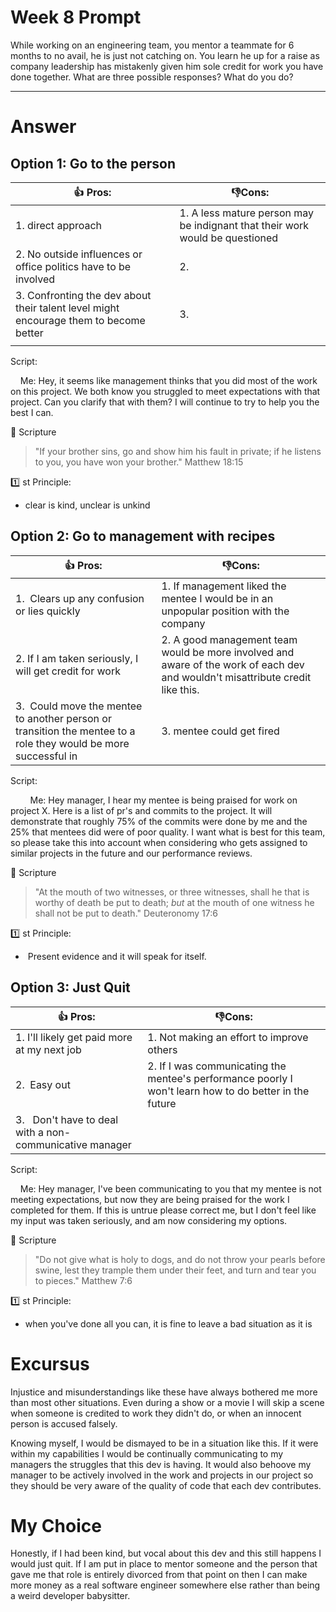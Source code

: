 # Week 8 Prompt

While working on an engineering team, you mentor a teammate for 6 months to no avail, he is just not catching on. You learn he up for a raise as company leadership has mistakenly given him sole credit for work you have done together. What are three possible responses? What do you do?

---

# Answer

## Option 1: Go to the person

| 👍 Pros:                                                                              | 👎Cons:                                                                      |
| ------------------------------------------------------------------------------------- | ---------------------------------------------------------------------------- |
| 1. direct approach                                                                    | 1. A less mature person may be indignant that their work would be questioned |
| 2. No outside influences or office politics have to be involved                       | 2.                                                                           |
| 3. Confronting the dev about their talent level might encourage them to become better | 3.                                                                           |
|                                                                                       |                                                                              |
Script:

    Me: Hey, it seems like management thinks that you did most of the work on this project. We both know you struggled to meet expectations with that project. Can you clarify that with them? I will continue to try to help you the best I can.

📖 Scripture

>"If your brother sins, go and show him his fault in private; if he listens to you, you have won your brother." Matthew 18:15

  

1️⃣ st Principle:

- clear is kind, unclear is unkind
## Option 2: Go to management with recipes 

| 👍 Pros:                                                                                                        | 👎Cons:                                                                                                                        |
| --------------------------------------------------------------------------------------------------------------- | ------------------------------------------------------------------------------------------------------------------------------ |
| 1.  Clears up any confusion or lies quickly                                                                     | 1.  If management liked the mentee  I would be in an unpopular position with the company                                       |
| 2. If I am taken seriously, I will get credit for work                                                          | 2. A good management team would be more involved and aware of the work of each dev and wouldn't misattribute credit like this. |
| 3.  Could move the mentee to another person or transition the mentee to a role they would be more successful in | 3. mentee could get fired                                                                                                      |

Script:

        Me: Hey manager, I hear my mentee is being praised for work on project X. Here is a list of pr's and commits to the project. It will demonstrate that roughly 75% of the commits were done by me and the 25% that mentees did were of poor quality. I want what is best for this team, so please take this into account when considering who gets assigned to similar projects in the future and our performance reviews.


📖 Scripture

>"At the mouth of two witnesses, or three witnesses, shall he that is worthy of death be put to death; _but_ at the mouth of one witness he shall not be put to death." Deuteronomy 17:6

  

1️⃣ st Principle:

-  Present evidence and it will speak for itself.

  
  

## Option 3: Just Quit

  

| 👍 Pros:                                                 | 👎Cons:                                                                                                |
| -------------------------------------------------------- | ------------------------------------------------------------------------------------------------------ |
| 1. I'll likely get paid more at my next job              | 1. Not making an effort to improve others                                                              |
| 2.  Easy out                                             | 2. If I was communicating the mentee's performance poorly I won't learn how to do better in the future |
| 3.   Don't have to deal with a non-communicative manager |                                                                                                        |

  

Script:

  

    Me: Hey manager, I've been communicating to you that my mentee is not meeting expectations, but now they are being praised for the work I completed for them. If this is untrue please correct me, but I don't feel like my input was taken seriously, and am now considering my options. 

  

📖 Scripture

>"Do not give what is holy to dogs, and do not throw your pearls before swine, lest they trample them under their feet, and turn and tear you to pieces." Matthew 7:6

  

1️⃣ st Principle:

- when you've done all you can, it is fine to leave a bad situation as it is

  

# Excursus 

Injustice and misunderstandings like these have always bothered me more than most other situations. Even during a show or a movie I will skip a scene when someone is credited to work they didn't do, or when an innocent person is accused falsely. 

Knowing myself, I would be dismayed to be in a situation like this. If it were within my capabilities I would be continually communicating to my managers the struggles that this dev is having. It would also behoove my manager to be actively involved in the work and projects in our project so they should be very aware of the quality of code that each dev contributes. 
  
  

# My Choice

Honestly, if I had been kind, but vocal about this dev and this still happens I would just quit. If I am put in place to mentor someone and the person that gave me that role is entirely divorced from that point on then I can make more money as a real software engineer somewhere else rather than being a weird developer babysitter. 